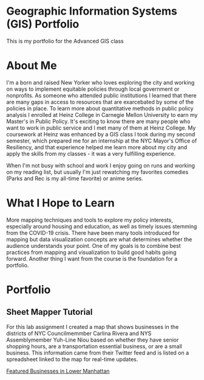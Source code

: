 # Geographic Information Systems (GIS) Portfolio
This is my portfolio for the Advanced GIS class

# About Me

I'm a born and raised New Yorker who loves exploring the city and working on ways to implement equitable policies through local government or nonprofits. As someone who attended public institutions I learned that there are many gaps in access to resources that are exarcebated by some of the policies in place. To learn more about quantitative methods in public policy analysis I enrolled at Heinz College in Carnegie Mellon University to earn my Master's in Public Policy. It's exciting to know there are many people who want to work in public service and I met many of them at Heinz College. My coursework at Heinz was enhanced by a GIS class I took during my second semester, which prepared me for an internship at the NYC Mayor's Office of Resiliency, and that experience helped me learn more about my city and apply the skills from my classes - it was a very fulfilling experience. 

When I'm not busy with school and work I enjoy going on runs and working on my reading list, but usually I'm just rewatching my favorites comedies (Parks and Rec is my all-time favorite) or anime series. 

# What I Hope to Learn

More mapping techniques and tools to explore my policy interests, especially around housing and education, as well as timely issues stemming from the COVID-19 crisis. There have been many tools introduced for mapping but data visualization concepts are what determines whether the audience understands your point. One of my goals is to combine best practices from mapping and visualization to build good habits going forward. Another thing I want from the course is the foundation for a portfolio.

# Portfolio

## Sheet Mapper Tutorial

For this lab assignment I created a map that shows businesses in the districts of NYC Councilmemmber Carlina Rivera and NYS Assemblymember Yuh-Line Niou based on whether they have senior shopping hours, are a transportation essential business, or are a small business. This information came from their Twitter feed and is listed on a spreadsheet linked to the map for real-time updates.

[Featured Businesses in Lower Manhattan](https://jessica-mendieta.github.io/Featured-Businesses-Manhattan/)
